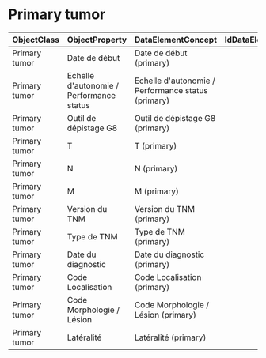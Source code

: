 # Primary tumor

| ObjectClass | ObjectProperty | DataElementConcept | IdDataElementConcept | ConceptualDomain | DataElementConceptDefFR | DataElementConceptDefEN |
| ----------- | -------------- | ------------------ | -------------------- | ---------------- | ----------------------- | ----------------------- |
| Primary tumor | Date de début  | Date de début (primary) |  |  |  |  |
| Primary tumor | Echelle d'autonomie / Performance status | Echelle d'autonomie / Performance status (primary) |  |  |  |  |
| Primary tumor | Outil de dépistage G8 | Outil de dépistage G8 (primary) |  |  |  |  |
| Primary tumor | T | T (primary) |  |  |  |  |
| Primary tumor | N | N (primary) |  |  |  |  |
| Primary tumor | M | M (primary) |  |  |  |  |
| Primary tumor | Version du TNM | Version du TNM (primary) |  |  |  |  |
| Primary tumor | Type de TNM | Type de TNM (primary) |  |  |  |  |
| Primary tumor | Date du diagnostic | Date du diagnostic (primary) |  |  |  |  |
| Primary tumor | Code Localisation | Code Localisation (primary) |  |  |  |  |
| Primary tumor | Code Morphologie / Lésion | Code Morphologie / Lésion (primary) |  |  |  |  |
| Primary tumor | Latéralité | Latéralité (primary) |  |  |  |  |
